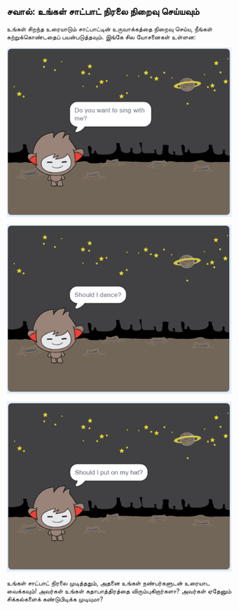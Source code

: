 ## சவால்: உங்கள் சாட்பாட் நிரலை நிறைவு செய்யவும்

உங்கள் சிறந்த உரையாடும் சாட்பாட்டின் உருவாக்கத்தை நிறைவு செய்ய, நீங்கள் கற்றுக்கொண்டதைப் பயன்படுத்தவும். இங்கே சில யோசனைகள் உள்ளன:

![சாட்பாட் யோசனைகள்](images/chatbot-ideas1.png)

![சாட்பாட் யோசனைகள்](images/chatbot-ideas2.png)

![சாட்பாட் யோசனைகள்](images/chatbot-ideas3.png)

உங்கள் சாட்பாட் நிரலை முடித்ததும், அதனை உங்கள் நண்பர்களுடன் உரையாட வைக்கவும்! அவர்கள் உங்கள் கதாபாத்திரத்தை விரும்புகிறார்களா? அவர்கள் ஏதேனும் சிக்கல்களைக் கண்டுபிடிக்க முடியுமா?